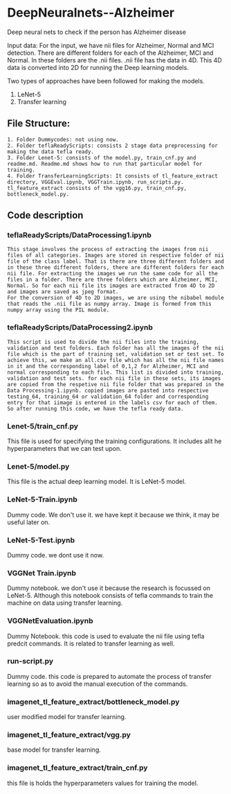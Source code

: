 # DeepNeuralnets--Alzheimer
Deep neural nets to check if the person has Alzheimer disease

Input data: For the input, we have nii files for Alzheimer, Normal and MCI detection. There are different folders for each of the Alzheimer, MCI and Normal. In these folders are the .nii files. .nii file has the data in 4D. This 4D data is converted into 2D for running the Deep learning models.

Two types of approaches have been followed for making the models. 
1. LeNet-5
2. Transfer learning

## File Structure:

```
1. Folder Dummycodes: not using now.
2. Folder teflaReadyScripts: consists 2 stage data preprocessing for making the data tefla ready.
3. Folder Lenet-5: consists of the model.py, train_cnf.py and readme.md. Readme.md shows how to run that particular model for  training.
4. Folder TransferLearningScripts: It consists of tl_feature_extract directory, VGGEval.ipynb, VGGTrain.ipynb, run_scripts.py.   tl_feature_extract consists of the vgg16.py, train_cnf.py, bottleneck_model.py.
```

## Code description
### teflaReadyScripts/DataProcessing1.ipynb
```
This stage involves the process of extracting the images from nii files of all categories. Images are stored in respective folder of nii file of the class label. That is there are three different folders and in these three different folders, there are different folders for each nii file. For extracting the images we run the same code for all the files in a folder. There are three folders which are Alzheimer, MCI, Normal. So for each nii file its images are extracted from 4D to 2D and images are saved as jpeg format.
For the conversion of 4D to 2D images, we are using the nibabel module that reads the .nii file as numpy array. Image is formed from this numpy array using the PIL module.
```

### teflaReadyScripts/DataProcessing2.ipynb
```
This script is used to divide the nii files into the training, validation and test folders. Each folder has all the images of the nii file which is the part of training set, validation set or test set. To achieve this, we make an all.csv file which has all the nii file names in it and the corresponding label of 0,1,2 for Alzheimer, MCI and normal corresponding to each file. This list is divided into training, validation and test sets. for each nii file in these sets, its images are copied from the respetive nii file folder that was prepared in the Data Processing-1.ipynb. copied images are pasted into respective testing_64, training_64 or validation_64 folder and corresponding entry for that iimage is entered in the labels csv for each of them.
So after running this code, we have the tefla ready data.
```

### Lenet-5/train_cnf.py
This file is used for specifying the training configurations. It includes allt he hyperparameters that we can test upon. 

### Lenet-5/model.py
This file is the actual deep learning model. It is LeNet-5 model.

### LeNet-5-Train.ipynb
Dummy code. We don't use it. we have kept it because we think, it may be useful later on.

### LeNet-5-Test.ipynb
Dummy code. we dont use it now.

### VGGNet Train.ipynb
Dummy notebook. we don't use it because the research is focussed on LeNet-5. Although this notebook consists of tefla commands to train the machine on data using transfer learning.

### VGGNetEvaluation.ipynb
Dummy Notebook. this code is used to evaluate the nii file using tefla predcit commands. It is related to transfer learning as well.

### run-script.py
Dummy code. this code is prepared to automate the process of transfer learning so as to avoid the manual execution of the commands.

### imagenet_tl_feature_extract/bottleneck_model.py
user modified model for transfer learning.

### imagenet_tl_feature_extract/vgg.py
base model for transfer learning.

### imagenet_tl_feature_extract/train_cnf.py
this file is holds the hyperparameters values for training the model.

